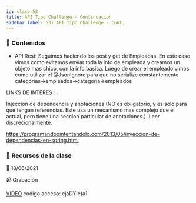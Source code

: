 ```yaml
---
id: clase-53
title: API Tipo Challenge - Continuacion
sidebar_label: 53) API Tipo Challenge - Cont.
---
```




### 📝 Contenidos

- API Rest: Seguimos haciendo los post y get de Empleadas. En este caso vimos como evitamos enviar toda la info de empleada y creamos un objeto mas chico, con la info basica. Luego de crear el empleado vimos como utilizar el @JsonIgnore para que no serialize constantemente categorias->empleados->categoria->empleados

LINKS DE INTERES : .

Injeccion de dependencia y anotaciones (NO es obligatorio, y es solo para que tengan referencias. Este usa un mecanismo mas complejo que el actual, pero tiene una seccion particular de anotaciones.). Leer discrecionalmente.

https://programandoointentandolo.com/2013/05/inyeccion-de-dependencias-en-spring.html

### 🚀 Recursos de la clase

📆 18/06/2021

📹 Grabación

[VIDEO](https://us02web.zoom.us/rec/share/Bdg8MyAm6tNrc7P7C4p3-ahE2EIJq6OcfLukSLj4tXwu-y7TidexsjGSvv4u3Rw.Tz-J_EOxXUpsIMdp)
codigo acceso: cjaDY!e(a1
